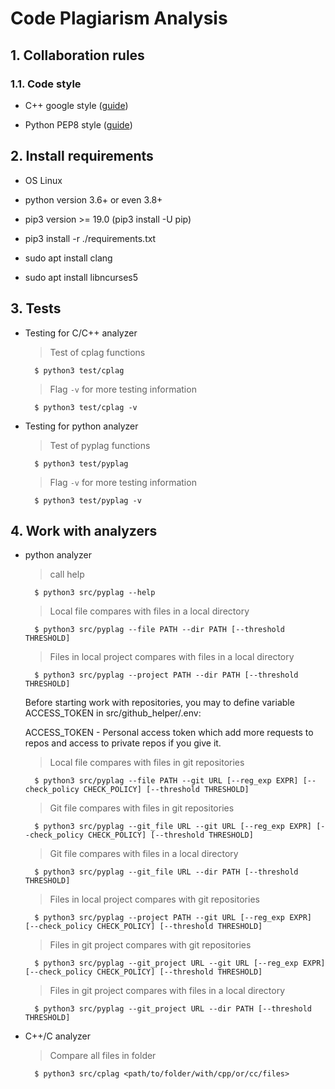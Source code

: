 # Code Plagiarism Analysis

## 1. Collaboration rules

### 1.1. Code style

- C++ google style ([guide](https://google.github.io/styleguide/cppguide.html))

- Python PEP8 style ([guide](https://www.python.org/dev/peps/pep-0008/))

## 2. Install requirements

- OS Linux

- python version 3.6+ or even 3.8+

- pip3 version >= 19.0 (pip3 install -U pip)

- pip3 install -r ./requirements.txt

- sudo apt install clang

- sudo apt install libncurses5

## 3. Tests

- Testing for C/C++ analyzer
  > Test of cplag functions
  ```
    $ python3 test/cplag
  ```

  > Flag `-v` for more testing information
  ```
    $ python3 test/cplag -v
  ```
- Testing for python analyzer
  > Test of pyplag functions
  ```
    $ python3 test/pyplag
  ```

  > Flag `-v` for more testing information
  ```
    $ python3 test/pyplag -v
  ```

## 4. Work with analyzers

- python analyzer
  > call help
  ```
    $ python3 src/pyplag --help
  ```
  > Local file compares with files in a local directory
  ```
    $ python3 src/pyplag --file PATH --dir PATH [--threshold THRESHOLD]
  ```
  > Files in local project compares with files in a local directory
  ```
    $ python3 src/pyplag --project PATH --dir PATH [--threshold THRESHOLD]
  ```
  Before starting work with repositories, you may to define variable ACCESS_TOKEN in src/github_helper/.env:

  ACCESS_TOKEN - Personal access token which add more requests to repos and access to private repos if you give it.

  > Local file compares with files in git repositories
  ```
    $ python3 src/pyplag --file PATH --git URL [--reg_exp EXPR] [--check_policy CHECK_POLICY] [--threshold THRESHOLD]
  ```
  > Git file compares with files in git repositories
  ```
    $ python3 src/pyplag --git_file URL --git URL [--reg_exp EXPR] [--check_policy CHECK_POLICY] [--threshold THRESHOLD]
  ```
  > Git file compares with files in a local directory
  ```
    $ python3 src/pyplag --git_file URL --dir PATH [--threshold THRESHOLD]
  ```
  > Files in local project compares with git repositories
  ```
    $ python3 src/pyplag --project PATH --git URL [--reg_exp EXPR]  [--check_policy CHECK_POLICY] [--threshold THRESHOLD]
  ```
  > Files in git project compares with git repositories
  ```
    $ python3 src/pyplag --git_project URL --git URL [--reg_exp EXPR]  [--check_policy CHECK_POLICY] [--threshold THRESHOLD]
  ```
  > Files in git project compares with files in a local directory
  ```
    $ python3 src/pyplag --git_project URL --dir PATH [--threshold THRESHOLD]
  ```
- C++/C analyzer
  > Compare all files in folder
  ```
    $ python3 src/cplag <path/to/folder/with/cpp/or/cc/files>
  ```
